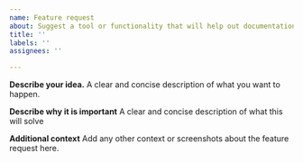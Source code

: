 ```yaml
---
name: Feature request
about: Suggest a tool or functionality that will help out documentation development.
title: ''
labels: ''
assignees: ''

---
```


**Describe your idea.**
A clear and concise description of what you want to happen.

**Describe why it is important**
A clear and concise description of what this will solve

**Additional context**
Add any other context or screenshots about the feature request here.
